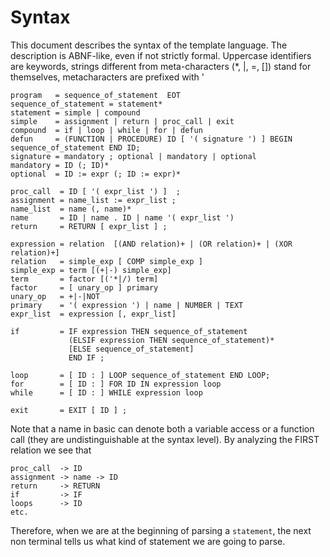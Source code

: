 # Syntax
This document describes the syntax of the template language.  The description is ABNF-like, even if not strictly formal. Uppercase identifiers are keywords, strings different from meta-characters (*, |, =, []) stand for themselves, metacharacters are prefixed with '

```
program   = sequence_of_statement  EOT
sequence_of_statement = statement*
statement = simple | compound
simple    = assignment | return | proc_call | exit  
compound  = if | loop | while | for | defun
defun     = (FUNCTION | PROCEDURE) ID [ '( signature ') ] BEGIN sequence_of_statement END ID;
signature = mandatory ; optional | mandatory | optional 
mandatory = ID (; ID)*
optional  = ID := expr (; ID := expr)*

proc_call  = ID [ '( expr_list ') ]  ;
assignment = name_list := expr_list ;
name_list  = name (, name)*
name       = ID | name . ID | name '( expr_list ')
return     = RETURN [ expr_list ] ;

expression = relation  [(AND relation)+ | (OR relation)+ | (XOR relation)+]
relation   = simple_exp [ COMP simple_exp ]
simple_exp = term [(+|-) simple_exp]
term       = factor [('*|/) term]
factor     = [ unary_op ] primary
unary_op   = +|-|NOT
primary    = '( expression ') | name | NUMBER | TEXT
expr_list  = expression [, expr_list]

if         = IF expression THEN sequence_of_statement 
             (ELSIF expression THEN sequence_of_statement)* 
             [ELSE sequence_of_statement] 
             END IF ;
             
loop       = [ ID : ] LOOP sequence_of_statement END LOOP;
for        = [ ID : ] FOR ID IN expression loop
while      = [ ID : ] WHILE expression loop

exit       = EXIT [ ID ] ;
```
Note that a name in basic can denote both a variable access or a function call (they are undistinguishable at the syntax level). By analyzing the FIRST relation we see that
```
proc_call  -> ID
assignment -> name -> ID
return     -> RETURN
if         -> IF
loops      -> ID
etc.
```
Therefore, when we are at the beginning of parsing a `statement`, the next non terminal tells us what kind of statement we are going to parse.  
